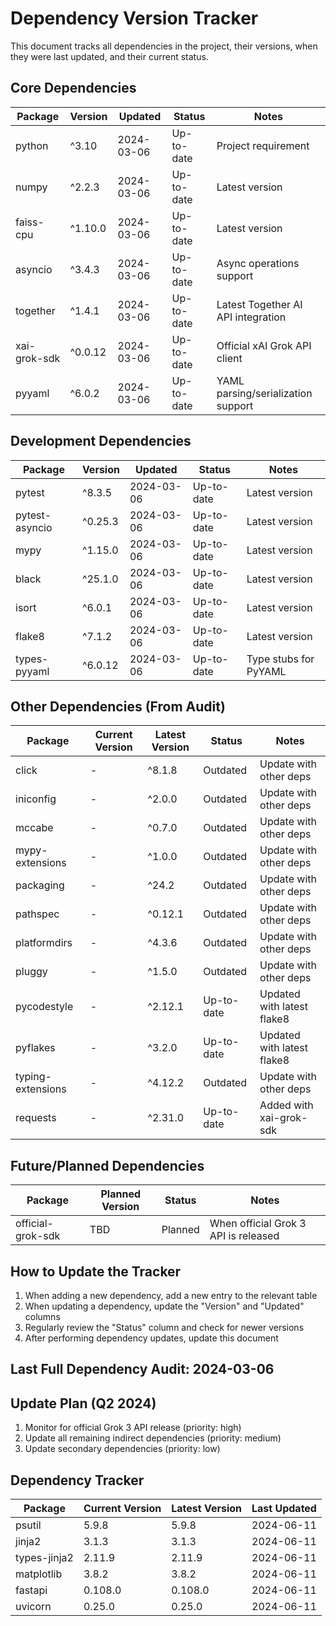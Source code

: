 # Dependency Version Tracker

This document tracks all dependencies in the project, their versions, when they were last updated, and their current status.

## Core Dependencies

| Package       | Version  | Updated    | Status      | Notes                                |
|---------------|----------|------------|-------------|--------------------------------------|
| python        | ^3.10    | 2024-03-06 | Up-to-date  | Project requirement                  |
| numpy         | ^2.2.3   | 2024-03-06 | Up-to-date  | Latest version                       |
| faiss-cpu     | ^1.10.0  | 2024-03-06 | Up-to-date  | Latest version                       |
| asyncio       | ^3.4.3   | 2024-03-06 | Up-to-date  | Async operations support             |
| together      | ^1.4.1   | 2024-03-06 | Up-to-date  | Latest Together AI API integration   |
| xai-grok-sdk  | ^0.0.12  | 2024-03-06 | Up-to-date  | Official xAI Grok API client         |
| pyyaml        | ^6.0.2   | 2024-03-06 | Up-to-date  | YAML parsing/serialization support   |

## Development Dependencies

| Package       | Version  | Updated    | Status      | Notes                                |
|---------------|----------|------------|-------------|--------------------------------------|
| pytest        | ^8.3.5   | 2024-03-06 | Up-to-date  | Latest version                       |
| pytest-asyncio| ^0.25.3  | 2024-03-06 | Up-to-date  | Latest version                       |
| mypy          | ^1.15.0  | 2024-03-06 | Up-to-date  | Latest version                       |
| black         | ^25.1.0  | 2024-03-06 | Up-to-date  | Latest version                       |
| isort         | ^6.0.1   | 2024-03-06 | Up-to-date  | Latest version                       |
| flake8        | ^7.1.2   | 2024-03-06 | Up-to-date  | Latest version                       |
| types-pyyaml  | ^6.0.12  | 2024-03-06 | Up-to-date  | Type stubs for PyYAML               |

## Other Dependencies (From Audit)

| Package           | Current Version | Latest Version | Status      | Notes                      |
|-------------------|----------------|----------------|-------------|----------------------------|
| click             | -              | ^8.1.8         | Outdated    | Update with other deps     |
| iniconfig         | -              | ^2.0.0         | Outdated    | Update with other deps     |
| mccabe            | -              | ^0.7.0         | Outdated    | Update with other deps     |
| mypy-extensions   | -              | ^1.0.0         | Outdated    | Update with other deps     |
| packaging         | -              | ^24.2          | Outdated    | Update with other deps     |
| pathspec          | -              | ^0.12.1        | Outdated    | Update with other deps     |
| platformdirs      | -              | ^4.3.6         | Outdated    | Update with other deps     |
| pluggy            | -              | ^1.5.0         | Outdated    | Update with other deps     |
| pycodestyle       | -              | ^2.12.1        | Up-to-date  | Updated with latest flake8 |
| pyflakes          | -              | ^3.2.0         | Up-to-date  | Updated with latest flake8 |
| typing-extensions | -              | ^4.12.2        | Outdated    | Update with other deps     |
| requests          | -              | ^2.31.0        | Up-to-date  | Added with xai-grok-sdk    |

## Future/Planned Dependencies

| Package       | Planned Version | Status      | Notes                                |
|---------------|----------------|-------------|--------------------------------------|
| official-grok-sdk | TBD        | Planned     | When official Grok 3 API is released |

## How to Update the Tracker

1. When adding a new dependency, add a new entry to the relevant table
2. When updating a dependency, update the "Version" and "Updated" columns
3. Regularly review the "Status" column and check for newer versions
4. After performing dependency updates, update this document

## Last Full Dependency Audit: 2024-03-06

## Update Plan (Q2 2024)

1. Monitor for official Grok 3 API release (priority: high)
2. Update all remaining indirect dependencies (priority: medium)
3. Update secondary dependencies (priority: low)

## Dependency Tracker

| Package | Current Version | Latest Version | Last Updated |
|---------|----------------|----------------|--------------|
| psutil | 5.9.8 | 5.9.8 | 2024-06-11 |
| jinja2 | 3.1.3 | 3.1.3 | 2024-06-11 |
| types-jinja2 | 2.11.9 | 2.11.9 | 2024-06-11 |
| matplotlib | 3.8.2 | 3.8.2 | 2024-06-11 |
| fastapi | 0.108.0 | 0.108.0 | 2024-06-11 |
| uvicorn | 0.25.0 | 0.25.0 | 2024-06-11 | 